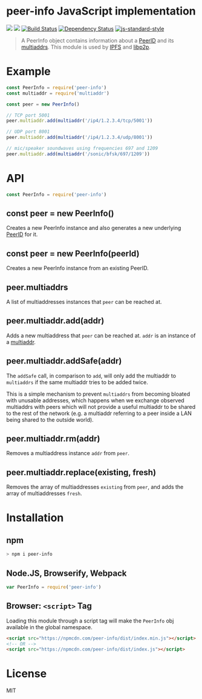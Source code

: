peer-info JavaScript implementation
===================================

[![](https://img.shields.io/badge/made%20by-Protocol%20Labs-blue.svg?style=flat-square)](http://ipn.io)
[![](https://img.shields.io/badge/freenode-%23ipfs-blue.svg?style=flat-square)](http://webchat.freenode.net/?channels=%23ipfs)
[![Build Status](https://travis-ci.org/diasdavid/js-peer-info.svg?style=flat-square)](https://travis-ci.org/diasdavid/js-peer-info)
[![Dependency Status](https://david-dm.org/diasdavid/js-peer-info.svg?style=flat-square)](https://david-dm.org/diasdavid/js-peer-info)
[![js-standard-style](https://img.shields.io/badge/code%20style-standard-brightgreen.svg?style=flat-square)](https://github.com/feross/standard)

> A PeerInfo object contains information about a
> [PeerID](https://github.com/diasdavid/js-peer-id) and its
> [multiaddrs](https://github.com/jbenet/js-multiaddr). This module is used by
> [IPFS](https://github.com/ipfs/ipfs) and
> [libp2p](https://github.com/diasdavid/js-libp2p).

# Example

```js
const PeerInfo = require('peer-info')
const multiaddr = require('multiaddr')

const peer = new PeerInfo()

// TCP port 5001
peer.multiaddr.add(multiaddr('/ip4/1.2.3.4/tcp/5001'))

// UDP port 8001
peer.multiaddr.add(multiaddr('/ip4/1.2.3.4/udp/8001'))

// mic/speaker soundwaves using frequencies 697 and 1209
peer.multiaddr.add(multiaddr('/sonic/bfsk/697/1209'))
```

# API

```js
const PeerInfo = require('peer-info')
```

## const peer = new PeerInfo()

Creates a new PeerInfo instance and also generates a new underlying
[PeerID](https://github.com/diasdavid/js-peer-id) for it.

## const peer = new PeerInfo(peerId)

Creates a new PeerInfo instance from an existing PeerID.

## peer.multiaddrs

A list of multiaddresses instances that `peer` can be reached at.

## peer.multiaddr.add(addr)

Adds a new multiaddress that `peer` can be reached at. `addr` is an instance of
a [multiaddr](https://github.com/jbenet/js-multiaddr).

## peer.multiaddr.addSafe(addr)

The `addSafe` call, in comparison to `add`, will only add the multiaddr to
`multiaddrs` if the same multiaddr tries to be added twice.

This is a simple mechanism to prevent `multiaddrs` from becoming bloated with
unusable addresses, which happens when we exchange observed multiaddrs with
peers which will not provide a useful multiaddr to be shared to the rest of the
network (e.g. a multiaddr referring to a peer inside a LAN being shared to the
outside world).

## peer.multiaddr.rm(addr)

Removes a multiaddress instance `addr` from `peer`.

## peer.multiaddr.replace(existing, fresh)

Removes the array of multiaddresses `existing` from `peer`, and adds the array
of multiaddresses `fresh`.


# Installation

## npm

```sh
> npm i peer-info
```

## Node.JS, Browserify, Webpack

```JavaScript
var PeerInfo = require('peer-info')
```

## Browser: `<script>` Tag

Loading this module through a script tag will make the `PeerInfo` obj available
in the global namespace.

```html
<script src="https://npmcdn.com/peer-info/dist/index.min.js"></script>
<!-- OR -->
<script src="https://npmcdn.com/peer-info/dist/index.js"></script>
```

# License

MIT
